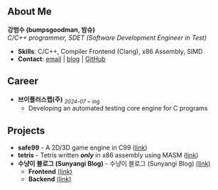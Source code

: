 ## About Me
**강범수 (bumpsgoodman, 밤슈)** <br>_C/C++ programmer, SDET (Software Development Engineer in Test)_
- **Skills**: C/C++, Compiler Frontend (Clang), x86 Assembly, SIMD
- **Contact**: [email](mailto:bumpsgoodman@gmail.com) | [blog](https://blog.naver.com/bumpsgoodman) | [GitHub](https://github.com/bumpsgoodman)

## Career
- **브이플러스랩(주)** <sub>*2024-07 ~ ing*</sub>
  - Developing an automated testing core engine for C programs

## Projects
- **safe99** - A 2D/3D game engine in C99 ([link](https://github.com/bumpsgoodman/safe99))
- **tetris** - Tetris written **_only_** in x86 assembly using MASM ([link](https://github.com/bumpsgoodman/Tetris_x86_asm))
- **수냥이 블로그 (Sunyangi Blog)** - 수냥이 블로그 (Sunyangi Blog) [(link)](https://sunyangi.com)
  - **Frontend** [(link)](https://github.com/bumpsgoodman/SuNyangi_frontend)
  - **Backend** [(link)](https://github.com/bumpsgoodman/SuNyangi_backend)
